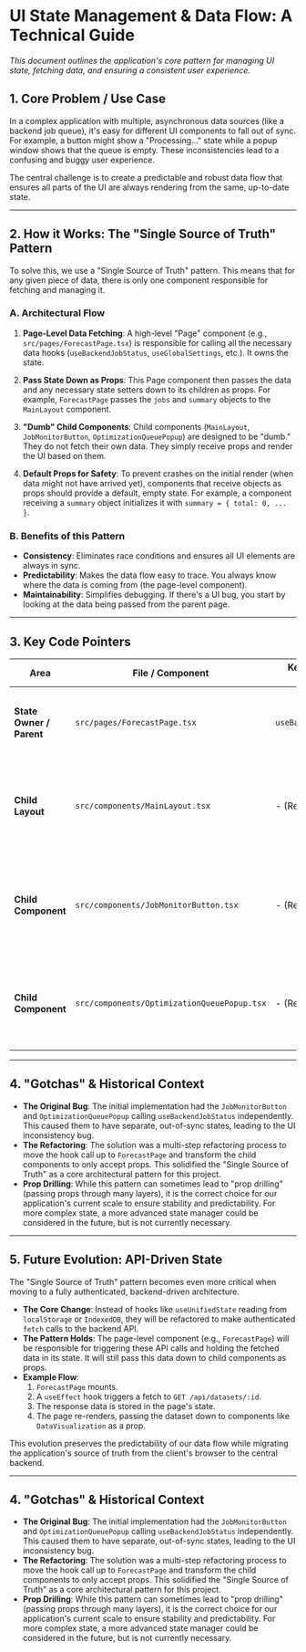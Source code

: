 # UI State Management & Data Flow: A Technical Guide

*This document outlines the application's core pattern for managing UI state, fetching data, and ensuring a consistent user experience.*

## 1. Core Problem / Use Case

In a complex application with multiple, asynchronous data sources (like a backend job queue), it's easy for different UI components to fall out of sync. For example, a button might show a "Processing..." state while a popup window shows that the queue is empty. These inconsistencies lead to a confusing and buggy user experience.

The central challenge is to create a predictable and robust data flow that ensures all parts of the UI are always rendering from the same, up-to-date state.

---

## 2. How it Works: The "Single Source of Truth" Pattern

To solve this, we use a "Single Source of Truth" pattern. This means that for any given piece of data, there is only one component responsible for fetching and managing it.

### A. Architectural Flow

1.  **Page-Level Data Fetching**: A high-level "Page" component (e.g., `src/pages/ForecastPage.tsx`) is responsible for calling all the necessary data hooks (`useBackendJobStatus`, `useGlobalSettings`, etc.). It owns the state.

2.  **Pass State Down as Props**: This Page component then passes the data and any necessary state setters down to its children as props. For example, `ForecastPage` passes the `jobs` and `summary` objects to the `MainLayout` component.

3.  **"Dumb" Child Components**: Child components (`MainLayout`, `JobMonitorButton`, `OptimizationQueuePopup`) are designed to be "dumb." They do not fetch their own data. They simply receive props and render the UI based on them.

4.  **Default Props for Safety**: To prevent crashes on the initial render (when data might not have arrived yet), components that receive objects as props should provide a default, empty state. For example, a component receiving a `summary` object initializes it with `summary = { total: 0, ... }`.

### B. Benefits of this Pattern

-   **Consistency**: Eliminates race conditions and ensures all UI elements are always in sync.
-   **Predictability**: Makes the data flow easy to trace. You always know where the data is coming from (the page-level component).
-   **Maintainability**: Simplifies debugging. If there's a UI bug, you start by looking at the data being passed from the parent page.

---

## 3. Key Code Pointers

| Area                     | File / Component                     | Key Function / Hook   | Purpose                                                                |
| ------------------------ | ------------------------------------ | --------------------- | ---------------------------------------------------------------------- |
| **State Owner / Parent** | `src/pages/ForecastPage.tsx`         | `useBackendJobStatus` | Fetches all job data and owns the state.                               |
| **Child Layout**         | `src/components/MainLayout.tsx`      | - (Receives props)    | Receives job data as props and passes it to further children.          |
| **Child Component**      | `src/components/JobMonitorButton.tsx`| - (Receives props)    | Renders UI based on the `summary` prop. Has a default value for safety.|
| **Child Component**      | `src/components/OptimizationQueuePopup.tsx` | - (Receives props) | Renders UI based on `jobs` and `summary` props. Has defaults.        |

---

## 4. "Gotchas" & Historical Context

- **The Original Bug**: The initial implementation had the `JobMonitorButton` and `OptimizationQueuePopup` calling `useBackendJobStatus` independently. This caused them to have separate, out-of-sync states, leading to the UI inconsistency bug.
- **The Refactoring**: The solution was a multi-step refactoring process to move the hook call up to `ForecastPage` and transform the child components to only accept props. This solidified the "Single Source of Truth" as a core architectural pattern for this project.
- **Prop Drilling**: While this pattern can sometimes lead to "prop drilling" (passing props through many layers), it is the correct choice for our application's current scale to ensure stability and predictability. For more complex state, a more advanced state manager could be considered in the future, but is not currently necessary.

---

## 5. Future Evolution: API-Driven State

The "Single Source of Truth" pattern becomes even more critical when moving to a fully authenticated, backend-driven architecture.

- **The Core Change**: Instead of hooks like `useUnifiedState` reading from `localStorage` or `IndexedDB`, they will be refactored to make authenticated `fetch` calls to the backend API.
- **The Pattern Holds**: The page-level component (e.g., `ForecastPage`) will be responsible for triggering these API calls and holding the fetched data in its state. It will still pass this data down to child components as props.
- **Example Flow**:
    1. `ForecastPage` mounts.
    2. A `useEffect` hook triggers a fetch to `GET /api/datasets/:id`.
    3. The response data is stored in the page's state.
    4. The page re-renders, passing the dataset down to components like `DataVisualization` as a prop.

This evolution preserves the predictability of our data flow while migrating the application's source of truth from the client's browser to the central backend.

---

## 4. "Gotchas" & Historical Context

- **The Original Bug**: The initial implementation had the `JobMonitorButton` and `OptimizationQueuePopup` calling `useBackendJobStatus` independently. This caused them to have separate, out-of-sync states, leading to the UI inconsistency bug.
- **The Refactoring**: The solution was a multi-step refactoring process to move the hook call up to `ForecastPage` and transform the child components to only accept props. This solidified the "Single Source of Truth" as a core architectural pattern for this project.
- **Prop Drilling**: While this pattern can sometimes lead to "prop drilling" (passing props through many layers), it is the correct choice for our application's current scale to ensure stability and predictability. For more complex state, a more advanced state manager could be considered in the future, but is not currently necessary. 